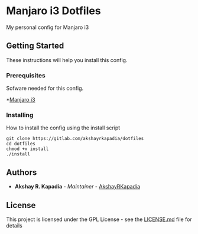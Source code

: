 # Manjaro i3 Dotfiles

My personal config for Manjaro i3

## Getting Started

These instructions will help you install this config.

### Prerequisites

Sofware needed for this config.

*[Manjaro i3](https://manjaro.org/download/i3/)

### Installing

How to install the config using the install script

```
git clone https://gitlab.com/akshayrkapadia/dotfiles
cd dotfiles
chmod +x install
./install
```

## Authors

* **Akshay R. Kapadia** - *Maintainer* - [AkshayRKapadia](https://gitlab.com/akshayrkapadia)

## License

This project is licensed under the GPL License - see the [LICENSE.md](LICENSE.md) file for details
